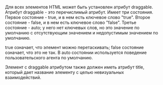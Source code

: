 <p>
	Для всех элементов HTML может быть установлен атрибут <LA>draggable</LA>. Атрибут <LA>draggable</LA> - это перечислимый атрибут. Имеет три состояния. Первое состояние - true, и в нем есть ключевое слово "true". Второе состояние - false, и в нем есть ключевое слово "false". Третье состояние - auto; у него нет ключевых слов, но это значение по умолчанию с отсутствующим значением и недопустимым значением по умолчанию.
</p>

<p>
	true означает, что элемент можно перетаскивать; false состояние означает, что это не так. В auto состоянии используется поведение пользовательского агента по умолчанию.
</p>

<p>
	Элемент с <LA>draggable</LA> атрибутом также должен иметь атрибут <LA>title</LA>, который дает название элементу с целью невизуальных взаимодействий.
</p>




